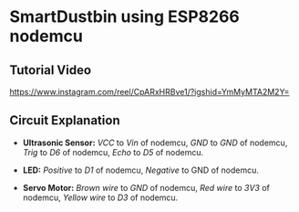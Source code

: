 # SmartDustbin using ESP8266 nodemcu

## Tutorial Video
https://www.instagram.com/reel/CpARxHRBve1/?igshid=YmMyMTA2M2Y=

## Circuit Explanation

- **Ultrasonic Sensor:** *VCC* to *Vin* of nodemcu, *GND* to *GND* of nodemcu, *Trig* to *D6* of nodemcu, *Echo* to *D5* of nodemcu.

- **LED:** *Positive* to *D1* of nodemcu, *Negative* to GND of nodemcu.

- **Servo Motor:** *Brown wire* to *GND* of nodemcu, *Red wire* to *3V3* of nodemcu, *Yellow wire* to *D3* of nodemcu.
